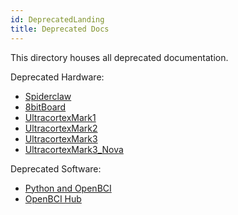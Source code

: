 ```yaml
---
id: DeprecatedLanding
title: Deprecated Docs
---
```

This directory houses all deprecated documentation.

Deprecated Hardware:

-   [Spiderclaw](Deprecated/02-Spiderclaw.md)
-   [8bitBoard](Deprecated/03-8bitBoard.md)
-   [UltracortexMark1](Deprecated/04-UltracortexMark1.md)
-   [UltracortexMark2](Deprecated/05-UltracortexMark2.md)
-   [UltracortexMark3](Deprecated/06-UltracortexMark3.md)
-   [UltracortexMark3_Nova](Deprecated/07-UltracortexMark3_Nova.md)

Deprecated Software:

-   [Python and OpenBCI](Deprecated/08-OpenBCI_Python.md)
-   [OpenBCI Hub](Deprecated/OpenBCI_Hub.md)
